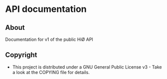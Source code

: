 # API documentation

## About

Documentation for v1 of the public HiØ API

## Copyright

- This project is distributed under a  GNU General Public License v3 - Take a look at the COPYING file for details.
